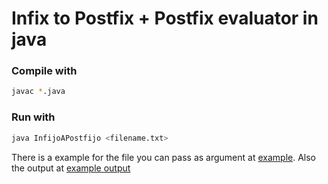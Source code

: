 # Infix to Postfix + Postfix evaluator in java 

### Compile with

```bash
javac *.java
```

### Run with
```bash
java InfijoAPostfijo <filename.txt>
```

There is a example for the file you can pass as argument at [example](./exp_infijas.txt).
Also the output at [example output](./exp_postfijas.txt)
